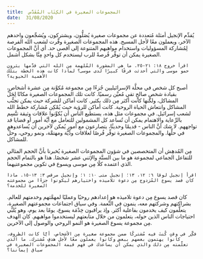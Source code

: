 ```yaml
---
title:  المجموعات الصغيرة في الكِتَاب المُقَدَّس
date:  31/08/2020
---
```


يُقدِّم الإنجيل أمثلة مُتعددة عن مجموعات صغيرة يُصَلُّون، ويشتركون، ويُشجِّعون واحدهم الآخر، ويعملون معًا لأجل المسيح. هذه المجموعات الصغيرة وفَّرت لشعب الله الفرصة لِمُشاركة المسؤوليات واستخدام مواهبهم المتنوعة إلى أقصى حد. أي أنَّ المجموعات الصغيرة يمكن أن توفِّر فُرصةً للرب ليستخدم كل واحدٍ مِنَّا بشكل أشمل.

`اقرأ خروج ١٨: ٢١-٢٥. ما هي المشورة المُلهمة مِن الله التي قدَّمها يثرون حمو موسى والتي أحدثت فرقًا كبيرًا لدى موسى؟ لماذا كانت هذه الخطة بتلك الأهمية الحيوية؟`

أصبح كل شخص في محلَّة الإسرائيليين جُزءًا مِن مجموعة مُكوَّنة مِن عشرة أشخاص، بقيادة شخصٍ صالحٍ تقي مُعيَّن رسميًا. كانت تلك المجموعات الصغيرة مكانًا لِحَلِّ المشاكل، ولكنها كانت أكثر مِن ذلك بكثير. كانت أماكن للشركة حيث يمكن تجنُّب المشاكل وانتعاش الحياة الروحية. كانت أماكن للرؤية حيث يُمْكِن مُشاركة خطط الله لشعب إسرائيل. في مجموعات مثل هذه، يستطيع الناس أن يُكوِّنوا علاقات وثيقة تتَّسِم بالرِّعاية والاهتمام يمكن أن تُساعد كل المشمولين للتعامل مع أيَّة أمور أو قضايا قد تواجههم. لا شك أنَّ الناس - قديمًا وحديثًا، يتصارعون مع أمور يُمكن لآخرين أن يُساعدوهم في حلِّها. والمجموعات الصغيرة توفِّر فُرصًا لعلاقات ودِّيَّة ومهتمَّة، ونمو روحي، وحلٍّ للمشاكل.

مِن المُدهِش أن المتخصصين في شؤون المجموعات الصغيرة يُخبرنا بأنَّ الحجم المثالي للتفاعل الجماعي لمجموعة هو ما بين الستَّة والإثني عشر شخصًا. هذا هو بالتمام الحجم الذي اعتمده كلًا مِن موسى ويسوع في تكوين مجموعتيهما.

`اقرأ إنجيل لوقا ٦: ١٢، ١٣؛ إنجيل متى ١٠: ١؛ وإنجيل مرقس ٣: ١٣-١٥. ماذا كان قصد يسوع المُزدوج مِن دعوة تلاميذه واختيارهم ليكونوا جزءًا من مجموعته الصغيرة للخدمة؟`

كان قصد يسوع مِن دعوة تلاميذه هو إعدادهم روحيًا وعمليًا لمهمَّتهم وخدمتهم للعالم. بشراكتهم وشركتهم معه، ينمون في النِّعمة. وفي سياق اجتماعات مجموعتهم الصغيرة، يتعلَّمون كيف يخدمون بفاعلية أكثر. وإذ يراقبون خِدْمَة يسوع، يومًا بعد يوم، وهو يُلبِّي احتياجات الناس الذين حوله، يتعلمون من خلال متابعتهم ليستخدموا مواهبهم. كان الهدف مِن مجموعة يسوع الصغيرة هو النمو الروحي والوصول إلى الآخرين.

`فكِّر في وقتٍ كُنتَ فيه مُشتركًا ضمن مجموعة صغيرة مِن الأشخاص، أيًّا كانت الظروف، كانوا يهتمون بعضهم ببعض وكانوا يعملون معًا لأجل هدفٍ مُشترك. ما الذي تعلَّمته مِن ذلك والذي يمكن أن يساعدك في فهم قيمة المجموعات الصغيرة في سياق إيماننا؟`